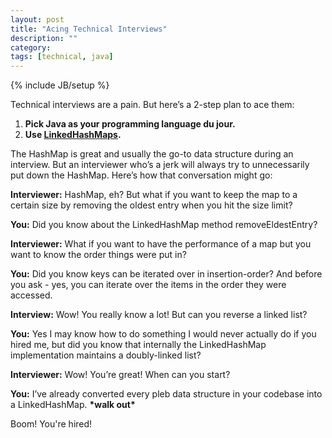 ```yaml
---
layout: post
title: "Acing Technical Interviews"
description: ""
category: 
tags: [technical, java]
---
```

{% include JB/setup %}

Technical interviews are a pain. But here’s a 2-step plan to ace them:

1. **Pick Java as your programming language du jour.**
2. **Use [LinkedHashMaps][1].**

The HashMap is great and usually the go-to data structure during an interview. But an interviewer who’s a jerk will always try to unnecessarily put down the HashMap. Here’s how that conversation might go:

**Interviewer:** HashMap, eh? But what if you want to keep the map to a certain size by removing the oldest entry when you hit the size limit?

**You:** Did you know about the LinkedHashMap method removeEldestEntry?

**Interviewer:** What if you want to have the performance of a map but you want to know the order things were put in?

**You:** Did you know keys can be iterated over in insertion-order? And before you ask - yes, you can iterate over the items in the order they were accessed. 

**Interview:** Wow! You really know a lot! But can you reverse a linked list?

**You:** Yes I may know how to do something I would never actually do if you hired me, but did you know that internally the LinkedHashMap implementation maintains a doubly-linked list?

**Interviewer:** Wow! You’re great! When can you start?

**You:** I’ve already converted every pleb data structure in your codebase into a LinkedHashMap. **\*walk out\***

Boom! You're hired!

[1]: https://developer.android.com/reference/java/util/LinkedHashMap.html

